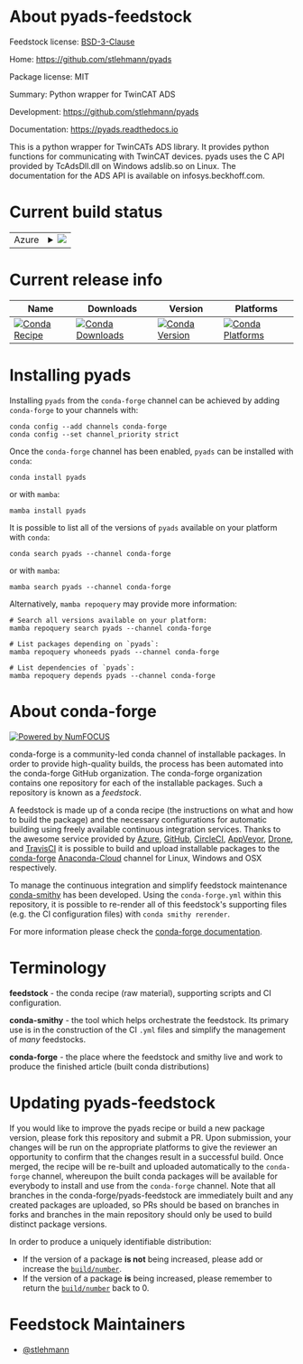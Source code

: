 About pyads-feedstock
=====================

Feedstock license: [BSD-3-Clause](https://github.com/conda-forge/pyads-feedstock/blob/main/LICENSE.txt)

Home: https://github.com/stlehmann/pyads

Package license: MIT

Summary: Python wrapper for TwinCAT ADS

Development: https://github.com/stlehmann/pyads

Documentation: https://pyads.readthedocs.io

This is a python wrapper for TwinCATs ADS library. It provides python functions for
communicating with TwinCAT devices. pyads uses the C API provided by TcAdsDll.dll on
Windows adslib.so on Linux. The documentation for the ADS API is available on
infosys.beckhoff.com.


Current build status
====================


<table>
    
  <tr>
    <td>Azure</td>
    <td>
      <details>
        <summary>
          <a href="https://dev.azure.com/conda-forge/feedstock-builds/_build/latest?definitionId=11862&branchName=main">
            <img src="https://dev.azure.com/conda-forge/feedstock-builds/_apis/build/status/pyads-feedstock?branchName=main">
          </a>
        </summary>
        <table>
          <thead><tr><th>Variant</th><th>Status</th></tr></thead>
          <tbody><tr>
              <td>linux_64_python3.10.____cpython</td>
              <td>
                <a href="https://dev.azure.com/conda-forge/feedstock-builds/_build/latest?definitionId=11862&branchName=main">
                  <img src="https://dev.azure.com/conda-forge/feedstock-builds/_apis/build/status/pyads-feedstock?branchName=main&jobName=linux&configuration=linux%20linux_64_python3.10.____cpython" alt="variant">
                </a>
              </td>
            </tr><tr>
              <td>linux_64_python3.8.____cpython</td>
              <td>
                <a href="https://dev.azure.com/conda-forge/feedstock-builds/_build/latest?definitionId=11862&branchName=main">
                  <img src="https://dev.azure.com/conda-forge/feedstock-builds/_apis/build/status/pyads-feedstock?branchName=main&jobName=linux&configuration=linux%20linux_64_python3.8.____cpython" alt="variant">
                </a>
              </td>
            </tr><tr>
              <td>linux_64_python3.9.____73_pypy</td>
              <td>
                <a href="https://dev.azure.com/conda-forge/feedstock-builds/_build/latest?definitionId=11862&branchName=main">
                  <img src="https://dev.azure.com/conda-forge/feedstock-builds/_apis/build/status/pyads-feedstock?branchName=main&jobName=linux&configuration=linux%20linux_64_python3.9.____73_pypy" alt="variant">
                </a>
              </td>
            </tr><tr>
              <td>linux_64_python3.9.____cpython</td>
              <td>
                <a href="https://dev.azure.com/conda-forge/feedstock-builds/_build/latest?definitionId=11862&branchName=main">
                  <img src="https://dev.azure.com/conda-forge/feedstock-builds/_apis/build/status/pyads-feedstock?branchName=main&jobName=linux&configuration=linux%20linux_64_python3.9.____cpython" alt="variant">
                </a>
              </td>
            </tr><tr>
              <td>osx_64_python3.10.____cpython</td>
              <td>
                <a href="https://dev.azure.com/conda-forge/feedstock-builds/_build/latest?definitionId=11862&branchName=main">
                  <img src="https://dev.azure.com/conda-forge/feedstock-builds/_apis/build/status/pyads-feedstock?branchName=main&jobName=osx&configuration=osx%20osx_64_python3.10.____cpython" alt="variant">
                </a>
              </td>
            </tr><tr>
              <td>osx_64_python3.8.____cpython</td>
              <td>
                <a href="https://dev.azure.com/conda-forge/feedstock-builds/_build/latest?definitionId=11862&branchName=main">
                  <img src="https://dev.azure.com/conda-forge/feedstock-builds/_apis/build/status/pyads-feedstock?branchName=main&jobName=osx&configuration=osx%20osx_64_python3.8.____cpython" alt="variant">
                </a>
              </td>
            </tr><tr>
              <td>osx_64_python3.9.____73_pypy</td>
              <td>
                <a href="https://dev.azure.com/conda-forge/feedstock-builds/_build/latest?definitionId=11862&branchName=main">
                  <img src="https://dev.azure.com/conda-forge/feedstock-builds/_apis/build/status/pyads-feedstock?branchName=main&jobName=osx&configuration=osx%20osx_64_python3.9.____73_pypy" alt="variant">
                </a>
              </td>
            </tr><tr>
              <td>osx_64_python3.9.____cpython</td>
              <td>
                <a href="https://dev.azure.com/conda-forge/feedstock-builds/_build/latest?definitionId=11862&branchName=main">
                  <img src="https://dev.azure.com/conda-forge/feedstock-builds/_apis/build/status/pyads-feedstock?branchName=main&jobName=osx&configuration=osx%20osx_64_python3.9.____cpython" alt="variant">
                </a>
              </td>
            </tr><tr>
              <td>win_64_python3.10.____cpython</td>
              <td>
                <a href="https://dev.azure.com/conda-forge/feedstock-builds/_build/latest?definitionId=11862&branchName=main">
                  <img src="https://dev.azure.com/conda-forge/feedstock-builds/_apis/build/status/pyads-feedstock?branchName=main&jobName=win&configuration=win%20win_64_python3.10.____cpython" alt="variant">
                </a>
              </td>
            </tr><tr>
              <td>win_64_python3.8.____cpython</td>
              <td>
                <a href="https://dev.azure.com/conda-forge/feedstock-builds/_build/latest?definitionId=11862&branchName=main">
                  <img src="https://dev.azure.com/conda-forge/feedstock-builds/_apis/build/status/pyads-feedstock?branchName=main&jobName=win&configuration=win%20win_64_python3.8.____cpython" alt="variant">
                </a>
              </td>
            </tr><tr>
              <td>win_64_python3.9.____73_pypy</td>
              <td>
                <a href="https://dev.azure.com/conda-forge/feedstock-builds/_build/latest?definitionId=11862&branchName=main">
                  <img src="https://dev.azure.com/conda-forge/feedstock-builds/_apis/build/status/pyads-feedstock?branchName=main&jobName=win&configuration=win%20win_64_python3.9.____73_pypy" alt="variant">
                </a>
              </td>
            </tr><tr>
              <td>win_64_python3.9.____cpython</td>
              <td>
                <a href="https://dev.azure.com/conda-forge/feedstock-builds/_build/latest?definitionId=11862&branchName=main">
                  <img src="https://dev.azure.com/conda-forge/feedstock-builds/_apis/build/status/pyads-feedstock?branchName=main&jobName=win&configuration=win%20win_64_python3.9.____cpython" alt="variant">
                </a>
              </td>
            </tr>
          </tbody>
        </table>
      </details>
    </td>
  </tr>
</table>

Current release info
====================

| Name | Downloads | Version | Platforms |
| --- | --- | --- | --- |
| [![Conda Recipe](https://img.shields.io/badge/recipe-pyads-green.svg)](https://anaconda.org/conda-forge/pyads) | [![Conda Downloads](https://img.shields.io/conda/dn/conda-forge/pyads.svg)](https://anaconda.org/conda-forge/pyads) | [![Conda Version](https://img.shields.io/conda/vn/conda-forge/pyads.svg)](https://anaconda.org/conda-forge/pyads) | [![Conda Platforms](https://img.shields.io/conda/pn/conda-forge/pyads.svg)](https://anaconda.org/conda-forge/pyads) |

Installing pyads
================

Installing `pyads` from the `conda-forge` channel can be achieved by adding `conda-forge` to your channels with:

```
conda config --add channels conda-forge
conda config --set channel_priority strict
```

Once the `conda-forge` channel has been enabled, `pyads` can be installed with `conda`:

```
conda install pyads
```

or with `mamba`:

```
mamba install pyads
```

It is possible to list all of the versions of `pyads` available on your platform with `conda`:

```
conda search pyads --channel conda-forge
```

or with `mamba`:

```
mamba search pyads --channel conda-forge
```

Alternatively, `mamba repoquery` may provide more information:

```
# Search all versions available on your platform:
mamba repoquery search pyads --channel conda-forge

# List packages depending on `pyads`:
mamba repoquery whoneeds pyads --channel conda-forge

# List dependencies of `pyads`:
mamba repoquery depends pyads --channel conda-forge
```


About conda-forge
=================

[![Powered by
NumFOCUS](https://img.shields.io/badge/powered%20by-NumFOCUS-orange.svg?style=flat&colorA=E1523D&colorB=007D8A)](https://numfocus.org)

conda-forge is a community-led conda channel of installable packages.
In order to provide high-quality builds, the process has been automated into the
conda-forge GitHub organization. The conda-forge organization contains one repository
for each of the installable packages. Such a repository is known as a *feedstock*.

A feedstock is made up of a conda recipe (the instructions on what and how to build
the package) and the necessary configurations for automatic building using freely
available continuous integration services. Thanks to the awesome service provided by
[Azure](https://azure.microsoft.com/en-us/services/devops/), [GitHub](https://github.com/),
[CircleCI](https://circleci.com/), [AppVeyor](https://www.appveyor.com/),
[Drone](https://cloud.drone.io/welcome), and [TravisCI](https://travis-ci.com/)
it is possible to build and upload installable packages to the
[conda-forge](https://anaconda.org/conda-forge) [Anaconda-Cloud](https://anaconda.org/)
channel for Linux, Windows and OSX respectively.

To manage the continuous integration and simplify feedstock maintenance
[conda-smithy](https://github.com/conda-forge/conda-smithy) has been developed.
Using the ``conda-forge.yml`` within this repository, it is possible to re-render all of
this feedstock's supporting files (e.g. the CI configuration files) with ``conda smithy rerender``.

For more information please check the [conda-forge documentation](https://conda-forge.org/docs/).

Terminology
===========

**feedstock** - the conda recipe (raw material), supporting scripts and CI configuration.

**conda-smithy** - the tool which helps orchestrate the feedstock.
                   Its primary use is in the construction of the CI ``.yml`` files
                   and simplify the management of *many* feedstocks.

**conda-forge** - the place where the feedstock and smithy live and work to
                  produce the finished article (built conda distributions)


Updating pyads-feedstock
========================

If you would like to improve the pyads recipe or build a new
package version, please fork this repository and submit a PR. Upon submission,
your changes will be run on the appropriate platforms to give the reviewer an
opportunity to confirm that the changes result in a successful build. Once
merged, the recipe will be re-built and uploaded automatically to the
`conda-forge` channel, whereupon the built conda packages will be available for
everybody to install and use from the `conda-forge` channel.
Note that all branches in the conda-forge/pyads-feedstock are
immediately built and any created packages are uploaded, so PRs should be based
on branches in forks and branches in the main repository should only be used to
build distinct package versions.

In order to produce a uniquely identifiable distribution:
 * If the version of a package **is not** being increased, please add or increase
   the [``build/number``](https://docs.conda.io/projects/conda-build/en/latest/resources/define-metadata.html#build-number-and-string).
 * If the version of a package **is** being increased, please remember to return
   the [``build/number``](https://docs.conda.io/projects/conda-build/en/latest/resources/define-metadata.html#build-number-and-string)
   back to 0.

Feedstock Maintainers
=====================

* [@stlehmann](https://github.com/stlehmann/)


